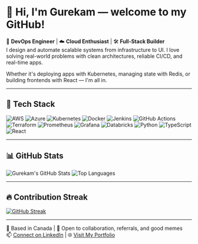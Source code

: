 # 👋 Hi, I'm Gurekam — welcome to my GitHub!

🎯 **DevOps Engineer** | ☁️ **Cloud Enthusiast** | 🛠️ **Full-Stack Builder**  
I design and automate scalable systems from infrastructure to UI. I love solving real-world problems with clean architectures, reliable CI/CD, and real-time apps.

Whether it's deploying apps with Kubernetes, managing state with Redis, or building frontends with React — I'm all in.

---

## 🔧 Tech Stack

![AWS](https://img.shields.io/badge/AWS-232F3E?style=for-the-badge&logo=amazonaws&logoColor=white)
![Azure](https://img.shields.io/badge/Azure-0078D4?style=for-the-badge&logo=microsoftazure&logoColor=white)
![Kubernetes](https://img.shields.io/badge/Kubernetes-326CE5?style=for-the-badge&logo=kubernetes&logoColor=white)
![Docker](https://img.shields.io/badge/Docker-2496ED?style=for-the-badge&logo=docker&logoColor=white)
![Jenkins](https://img.shields.io/badge/Jenkins-D24939?style=for-the-badge&logo=jenkins&logoColor=white)
![GitHub Actions](https://img.shields.io/badge/GitHub_Actions-2088FF?style=for-the-badge&logo=github-actions&logoColor=white)
![Terraform](https://img.shields.io/badge/Terraform-623CE4?style=for-the-badge&logo=terraform&logoColor=white)
![Prometheus](https://img.shields.io/badge/Prometheus-E6522C?style=for-the-badge&logo=prometheus&logoColor=white)
![Grafana](https://img.shields.io/badge/Grafana-F46800?style=for-the-badge&logo=grafana&logoColor=white)
![Databricks](https://img.shields.io/badge/Databricks-EB3C00?style=for-the-badge&logo=databricks&logoColor=white)
![Python](https://img.shields.io/badge/Python-3776AB?style=for-the-badge&logo=python&logoColor=white)
![TypeScript](https://img.shields.io/badge/TypeScript-3178C6?style=for-the-badge&logo=typescript&logoColor=white)
![React](https://img.shields.io/badge/React-20232A?style=for-the-badge&logo=react&logoColor=61DAFB)

---

## 📊 GitHub Stats

![Gurekam's GitHub Stats](https://github-readme-stats.vercel.app/api?username=gurekamsingh&show_icons=true&theme=radical&count_private=true)
![Top Languages](https://github-readme-stats.vercel.app/api/top-langs/?username=gurekamsingh&layout=compact&theme=radical)

---

## 🔥 Contribution Streak

[![GitHub Streak](https://streak-stats.demolab.com?user=gurekamsingh&theme=dark&hide_border=false)](https://github.com/gurekamsingh)

---

📍 Based in Canada | 💬 Open to collaboration, referrals, and good memes  
📫 [Connect on LinkedIn](https://www.linkedin.com/in/gurekam-singh-bedi-0a0ba1239/) | 🌐 [Visit My Portfolio](https://gurekamsingh.github.io/Gurekam-Portfolio)

